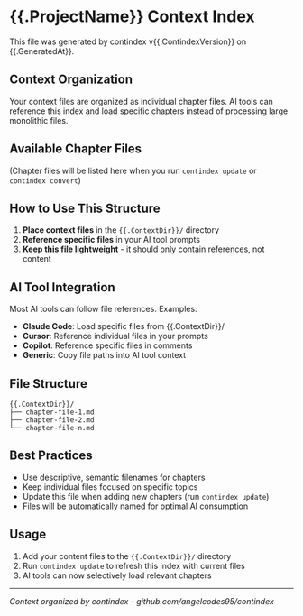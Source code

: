 # {{.ProjectName}} Context Index

This file was generated by contindex v{{.ContindexVersion}} on {{.GeneratedAt}}.

## Context Organization

Your context files are organized as individual chapter files. AI tools can reference this index and load specific chapters instead of processing large monolithic files.

## Available Chapter Files

(Chapter files will be listed here when you run `contindex update` or `contindex convert`)

## How to Use This Structure

1. **Place context files** in the `{{.ContextDir}}/` directory
2. **Reference specific files** in your AI tool prompts
3. **Keep this file lightweight** - it should only contain references, not content

## AI Tool Integration

Most AI tools can follow file references. Examples:

- **Claude Code**: Load specific files from {{.ContextDir}}/
- **Cursor**: Reference individual files in your prompts  
- **Copilot**: Reference specific files in comments
- **Generic**: Copy file paths into AI tool context

## File Structure
```
{{.ContextDir}}/
├── chapter-file-1.md
├── chapter-file-2.md
└── chapter-file-n.md
```

## Best Practices

- Use descriptive, semantic filenames for chapters
- Keep individual files focused on specific topics
- Update this file when adding new chapters (run `contindex update`)
- Files will be automatically named for optimal AI consumption

## Usage

1. Add your content files to the `{{.ContextDir}}/` directory
2. Run `contindex update` to refresh this index with current files
3. AI tools can now selectively load relevant chapters

---
*Context organized by contindex - github.com/angelcodes95/contindex*